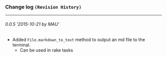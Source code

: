### Change log `(Revision History)`
---

###### 0.0.5 '2015-10-21 by MAU'
* Added `File.markdown_to_text` method to output an md file to the terminal.
    * Can be used in rake tasks
